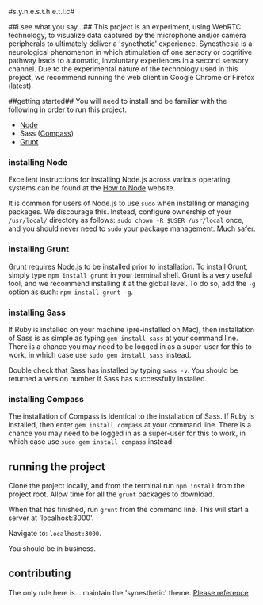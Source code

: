 #s.y.n.e.s.t.h.e.t.i.c#


##i see what you say...##
This project is an experiment, using WebRTC technology, to visualize data captured by the microphone and/or camera peripherals to ultimately deliver a 'synethetic' experience. Synesthesia is a neurological phenomenon in which stimulation of one sensory or cognitive pathway leads to automatic, involuntary experiences in a second sensory channel.  Due to the experimental nature of the technology used in this project, we recommend running the web client in Google Chrome or Firefox (latest).

##getting started##
You will need to install and be familiar with the following in order to run this project.

* [Node](http://nodejs.org/)
* Sass ([Compass](http://compass-style.org/install/))
* [Grunt](http://gruntjs.com/getting-started)

### installing Node ###
Excellent instructions for installing Node.js across various operating systems can be found at the [How to Node](http://howtonode.org/how-to-install-nodejs) website.

It is common for users of Node.js to use `sudo` when installing or managing packages. We discourage this. Instead, configure ownership of your `/usr/local/` directory as follows: `sudo chown -R $USER /usr/local` once, and you should never need to `sudo` your package management.  Much safer.

### installing Grunt ###
Grunt requires Node.js to be installed prior to installation.  To install Grunt, simply type `npm install grunt` in your terminal shell.  Grunt is a very useful tool, and we recommend installing it at the global level.  To do so, add the `-g` option as such: `npm install grunt -g`.

### installing Sass ###
If Ruby is installed on your machine (pre-installed on Mac), then installation of Sass is as simple as typing `gem install sass` at your command line.  There is a chance you may need to be logged in as a super-user for this to work, in which case use `sudo gem install sass` instead.

Double check that Sass has installed by typing `sass -v`.  You should be returned a version number if Sass has successfully installed.

### installing Compass ###
The installation of Compass is identical to the installation of Sass. If Ruby is installed, then enter `gem install compass` at your command line.  There is a chance you may need to be logged in as a super-user for this to work, in which case use `sudo gem install compass` instead.

## running the project ##
Clone the project locally, and from the terminal run `npm install` from the project root. Allow time for all the `grunt` packages to download.

When that has finished, run `grunt` from the command line.  This will start a server at 'localhost:3000'.

Navigate to: `localhost:3000`.

You should be in business.

## contributing ##
The only rule here is... maintain the 'synesthetic' theme. [Please reference](http://en.wikipedia.org/wiki/Synesthesia)